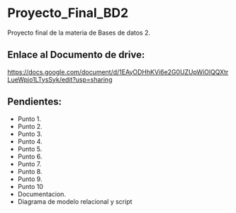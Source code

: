 # Proyecto_Final_BD2
Proyecto final de la materia de Bases de datos 2.

## Enlace al Documento de drive:
https://docs.google.com/document/d/1EAyODHhKVi6e2G0UZUpWiOlQQXtrLueWpjo1LTysSyk/edit?usp=sharing

## Pendientes:
- Punto 1.
- Punto 2.
- Punto 3.
- Punto 4.
- Punto 5.
- Punto 6.
- Punto 7.
- Punto 8.
- Punto 9.
- Punto 10
- Documentacion.
- Diagrama de modelo relacional y script